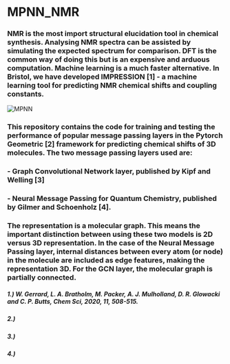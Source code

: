 # MPNN_NMR

### NMR is the most import structural elucidation tool in chemical synthesis. Analysing NMR spectra can be assisted by simulating the expected spectrum for comparison. DFT is the common way of doing this but is an expensive and arduous computation. Machine learning is a much faster alternative. In Bristol, we have developed IMPRESSION [1] - a machine learning tool for predicting NMR chemical shifts and coupling constants.

![MPNN](https://user-images.githubusercontent.com/91062253/214365875-44735947-166d-42ea-b760-592c66b31080.png)

### This repository contains the code for training and testing the performance of popular message passing layers in the Pytorch Geometric [2] framework for predicting chemical shifts of 3D molecules. The two message passing layers used are: 

### - Graph Convolutional Network layer, published by Kipf and Welling [3] 
### - Neural Message Passing for Quantum Chemistry, published by Gilmer and Schoenholz [4].

### The representation is a molecular graph. This means the important distinction between using these two models is 2D versus 3D representation. In the case of the Neural Message Passing layer, internal distances between every atom (or node) in the molecule are included as edge features, making the representation 3D. For the GCN layer, the molecular graph is partially connected. 

##### 1.) W. Gerrard, L. A. Bratholm, M. Packer, A. J. Mulholland, D. R. Glowacki and C. P. Butts, Chem Sci, 2020, 11, 508-515.
##### 2.)
##### 3.)
##### 4.)

